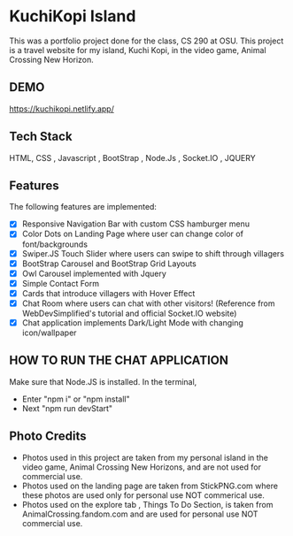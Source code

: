 # KuchiKopi Island 
This was a portfolio project done for the class, CS 290 at OSU. This project is a travel website for my island, Kuchi Kopi, in the video game, Animal Crossing New Horizon.

## DEMO 
https://kuchikopi.netlify.app/

## Tech Stack
HTML, CSS , Javascript , BootStrap , Node.Js , Socket.IO , JQUERY

## Features

The following features are implemented:
* [X] Responsive Navigation Bar with custom CSS hamburger menu
* [X] Color Dots on Landing Page where user can change color of font/backgrounds
* [X] Swiper.JS Touch Slider where users can swipe to shift through villagers
* [X] BootStrap Carousel and BootStrap Grid Layouts
* [X] Owl Carousel implemented with Jquery
* [X] Simple Contact Form 
* [X] Cards that introduce villagers with Hover Effect
* [X] Chat Room where users can chat with other visitors! (Reference from WebDevSimplified's tutorial and official Socket.IO website) 
* [X] Chat application implements Dark/Light Mode with changing icon/wallpaper

## HOW TO RUN THE CHAT APPLICATION
Make sure that Node.JS is installed. In the terminal,
* Enter "npm i" or "npm install"
* Next "npm run devStart"

## Photo Credits
* Photos used in this project are taken from my personal island in the video game, Animal Crossing New Horizons, and are not used for commercial use. 
* Photos used on the landing page are taken from StickPNG.com where these photos are used only for personal use NOT commerical use.
* Photos used on the explore tab , Things To Do Section, is taken from AnimalCrossing.fandom.com and are used for personal use NOT commercial use. 
